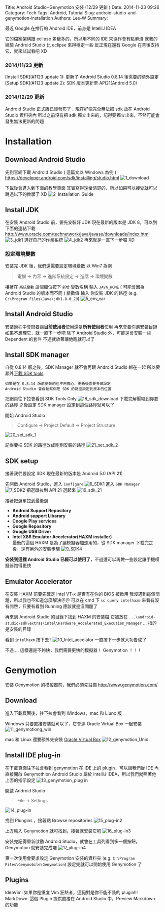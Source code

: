 Title: Android Studio+Genymotion 安裝 (12/29 更新 )
Date: 2014-11-23 09:26
Category: Tech
Tags: Android, Tutorial
Slug: android-studio-and-genymotion-installation
Authors: Lee-W
Summary: 


最近 Google 在推行的 Android IDE，前身是 IntelliJ IDEA

<!--more-->

它的檔案架構跟 eclipse 差蠻多的，所以用不同的 IDE 來協作會有點麻煩
就我的經驗 Android Studio 比 eclipse 來得穩定一些
反正現在還有 Google 在背後支持它，就來試試看吧 XD

### 2014/11/23 更新
[Install SDK](#1123 update 1): 更新了 Android Studio 0.8.14 後需要的額外設定
[Setup SDK](#1123 update 2): SDK 版本更新至 API21(Android 5.0)

### 2014/12/29 更新
Android Studio 正式版已經發布了，現在好像完全無法把 sdk 放在 Android Studio 資料夾內
所以之前沒有把 sdk 獨立出來的，記得要獨立出來，不然可能會發生無法更新的問題

# Installation
## Download Android Studio
先到官網下載 Android Studio ( 這篇文以 Windows 為例 )
https://developer.android.com/sdk/installing/studio.html
![1_download]({static}/images/posts-image/2014-11-23-android-studio-and-genymotion-installation/iFQ6JJY.png)

下載後會進入到下面的教學頁面
其實寫得還蠻清楚的，所以如果可以接受就可以跳過以下的教學了 XD
![2_Installation_Guide]({static}/images/posts-image/2014-11-23-android-studio-and-genymotion-installation/gkttlS9.png)

## Install JDK
在安裝 Android Studio 前，要先安裝好 JDK
現在最新的版本是 JDK 8，可以到下面的連結下載
http://www.oracle.com/technetwork/java/javase/downloads/index.html
![3_jdk1]({static}/images/posts-image/2014-11-23-android-studio-and-genymotion-installation/0om5D2M.png)
選好自己的作業系統
![4_jdk2]({static}/images/posts-image/2014-11-23-android-studio-and-genymotion-installation/D0G7XLq.png)
再來就是一直下一步囉 XD

### 設定環境變數
安裝完 JDK 後，我們還需要設定環境變數
以 Win7 為例
> 電腦 -> 內容 -> 進階系統設定 -> 進階 -> 環境變數

接著在 `系統變數` 這個欄位按下 `新增` 
變數名稱 輸入 `JAVA_HOME` ( 可能會因為 Android Studio 的版本而不同 )
變數值 輸入 你安裝 JDK 的路徑 (e.g. `C:\Program Files\Java\jdk1.8.0_20`)
![5_env_var]({static}/images/posts-image/2014-11-23-android-studio-and-genymotion-installation/KYG8pBO.png)

## Install Android Studio
安裝過程中會問要讓**目前使用者**使用還是**所有使用者**使用
再來會要你選安裝目錄
如果不想理它，就一直下一步吧
除了 Android Studio 外，可能還會安裝一些 Dependent 的套件
不過就放著讓他跑就可以了

<a name="1123 update 1"></a>
## Install SDK manager
自從 0.8.14 版之後，SDK Manager 就不會再跟 Android Studio 綁在一起
所以要額外[下載 SDK tools](https://developer.android.com/sdk/index.html?hl=i)

```
如果是在 0.8.14 版前安裝的也不用擔心，更新後需要多做設定
Android Studio 會自動幫你把 SDK 的路徑設定到原本的位置
```

把網頁往下拉會看到 SDK Tools Only
![18_sdk_download]({static}/images/posts-image/2014-11-23-android-studio-and-genymotion-installation/TctIzTa.png)
下載完解壓縮到你要的路徑
之後設定 SDK manager 設定到這個路徑就可以了

開始 Android Studio
> Configure -> Project Default -> Project Structure

![20_set_sdk_1]({static}/images/posts-image/2014-11-23-android-studio-and-genymotion-installation/Tj82hvs.png)

記得要把 SDK 的路徑改成剛剛安裝的路徑
![21_set_sdk_2]({static}/images/posts-image/2014-11-23-android-studio-and-genymotion-installation/ETqkNhX.png)

<a name="1123 update 1"></a>
## SDK setup
接著我們要設定 SDK
現在最新的版本是 Android 5.0 (API 21)

先開啟 Android Studio，進入 `Configure`
![6_SDK1]({static}/images/posts-image/2014-11-23-android-studio-and-genymotion-installation/c8rDZxZ.png)
進入 `SDK Manager`
![7_SDK2]({static}/images/posts-image/2014-11-23-android-studio-and-genymotion-installation/pBVHp7S.png)
把選單拉到 API 21 選起來
![19_sdk_21]({static}/images/posts-image/2014-11-23-android-studio-and-genymotion-installation/3lytBi2.png)

接著把選單拉到最後選
- **Android Support Repository**
- **Android support Libarary**
- **Coogle Play services**
- **Google Repository**
- **Google USB Driver**
- **Intel X86 Emulator Accelerator(HAXM installer)**  
	最後的這個 HAXM 是為了讓模擬器加速用的，從 SDK manager 下載完之後，還有另外的安裝步驟
![9_SDK4]({static}/images/posts-image/2014-11-23-android-studio-and-genymotion-installation/UM8w30n.png)

**安裝到這裡 Android Studio 已經可以使用了**，不過還可以再做一些設定讓手機模擬器跑得更快

## Emulator Accelerator
在安裝 HAXM 前要先確定 Intel VT-x 是否有在你的 BIOS 被啟用
我沒遇到這個問題，所以我也不知道怎麼解決＠＠
可以在 cmd 下 `sc query intelhaxm` 來看有沒有開啓，只要有看到 Running 應該就是沒問題了

再來到 Android Studio 的目錄下找到 HAXM 的安裝檔
它被放在 `...\android-studio\sdk\extras\intel\Hardware_Accelerated_Execution_Manager`
... 指的是安裝的目錄

看到 `intelhaxm` 按下去 !
![10_Intel_accelator]({static}/images/posts-image/2014-11-23-android-studio-and-genymotion-installation/NX8lULd.png)
一直按下一步就大功告成了

不過 ...
這樣還是不夠快，我們需要更快的模擬器！
Genymotion ！！！

# Genymotion
安裝 Genymotion 的模擬器前，我們必須先註冊
http://www.genymotion.com/

## Download
進入下載頁面後，往下拉會看到 Windows，mac 和 Liunx 版

Windows 只要直接安裝就可以了，它會連 Oracle Virtual Box 一起安裝
![11_genymotiong_win]({static}/images/posts-image/2014-11-23-android-studio-and-genymotion-installation/4oUXeea.png)

mac 和 Linux 還要額外先安裝 [Oracle Virtual Box](https://www.virtualbox.org/wiki/Downloads)
![12_genymotion_Unix]({static}/images/posts-image/2014-11-23-android-studio-and-genymotion-installation/NMQD2Jc.png)

## Install IDE plug-in
在下載頁面往下拉會看到 genymotion 在 IDE 上的 plugin，可以讓我們從 IDE 內直接開啟 Genymothion
Android Studio 屬於 IntelliJ IDEA，所以我們就照著他上面的指示設定
![13_genymotion_plug in]({static}/images/posts-image/2014-11-23-android-studio-and-genymotion-installation/7C0d8aU.png)

開啟 Android Studio
> File -> Settings

![14_plug-in]({static}/images/posts-image/2014-11-23-android-studio-and-genymotion-installation/vemudkb.png)

找到 Plungins ，接著點 Browse repositories
![15_plug-in2]({static}/images/posts-image/2014-11-23-android-studio-and-genymotion-installation/UnP1hiQ.png)

上方輸入 Genymotion 就可找到，接著就安裝它吧
![16_plug-in3]({static}/images/posts-image/2014-11-23-android-studio-and-genymotion-installation/xzjsTmz.png)

安裝完記得重新啟動 Android Studio，就會在工具列看到多一個按鈕，Genymotion 就安裝完成囉
![17_plug-in4]({static}/images/posts-image/2014-11-23-android-studio-and-genymotion-installation/I2RbFEG.png)

第一次使用會要求設定 Genymotion 安裝的資料夾 (e.g. `C:\Program Files\Genymobile\Genymotion`)
設定完就可以開始使用 Genymotion 了

## Plugins
IdeaVim: 如果你是重度 Vim 狂熱者，這絕對是你不能不裝的 plugin!!!
MarkDown: 這個 Plugin 提供直接在 Android Studio 中，Preview Markdown 的功能